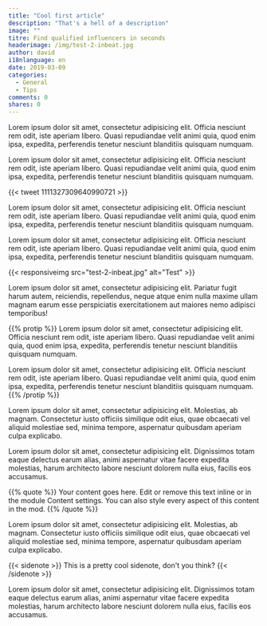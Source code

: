 ```yaml
---
title: "Cool first article"
description: "That's a hell of a description"
image: ""
titre: Find qualified influencers in seconds
headerimage: /img/test-2-inbeat.jpg
author: david
i18nlanguage: en
date: 2019-03-09
categories:
  - General
  - Tips
comments: 0
shares: 0
---
```


Lorem ipsum dolor sit amet, consectetur adipisicing elit. Officia nesciunt rem odit, iste aperiam libero. Quasi repudiandae velit animi quia, quod enim ipsa, expedita, perferendis tenetur nesciunt blanditiis quisquam numquam.

Lorem ipsum dolor sit amet, consectetur adipisicing elit. Officia nesciunt rem odit, iste aperiam libero. Quasi repudiandae velit animi quia, quod enim ipsa, expedita, perferendis tenetur nesciunt blanditiis quisquam numquam.

{{< tweet 1111327309640990721 >}}

Lorem ipsum dolor sit amet, consectetur adipisicing elit. Officia nesciunt rem odit, iste aperiam libero. Quasi repudiandae velit animi quia, quod enim ipsa, expedita, perferendis tenetur nesciunt blanditiis quisquam numquam.

Lorem ipsum dolor sit amet, consectetur adipisicing elit. Officia nesciunt rem odit, iste aperiam libero. Quasi repudiandae velit animi quia, quod enim ipsa, expedita, perferendis tenetur nesciunt blanditiis quisquam numquam.

{{< responsiveimg src="test-2-inbeat.jpg" alt="Test" >}}

Lorem ipsum dolor sit amet, consectetur adipisicing elit. Pariatur fugit harum autem, reiciendis, repellendus, neque atque enim nulla maxime ullam magnam earum esse perspiciatis exercitationem aut maiores nemo adipisci temporibus!

{{% protip %}}
Lorem ipsum dolor sit amet, consectetur adipisicing elit. Officia nesciunt rem odit, iste aperiam libero. Quasi repudiandae velit animi quia, quod enim ipsa, expedita, perferendis tenetur nesciunt blanditiis quisquam numquam.

Lorem ipsum dolor sit amet, consectetur adipisicing elit. Officia nesciunt rem odit, iste aperiam libero. Quasi repudiandae velit animi quia, quod enim ipsa, expedita, perferendis tenetur nesciunt blanditiis quisquam numquam.
{{% /protip %}}

Lorem ipsum dolor sit amet, consectetur adipisicing elit. Molestias, ab magnam. Consectetur iusto officiis similique odit eius, quae obcaecati vel aliquid molestiae sed, minima tempore, aspernatur quibusdam aperiam culpa explicabo.

Lorem ipsum dolor sit amet, consectetur adipisicing elit. Dignissimos totam eaque delectus earum alias, animi aspernatur vitae facere expedita molestias, harum architecto labore nesciunt dolorem nulla eius, facilis eos accusamus.

{{% quote %}}
Your content goes here. Edit or remove this text inline or in the module Content settings. You can also style every aspect of this content in the mod.
{{% /quote %}}

Lorem ipsum dolor sit amet, consectetur adipisicing elit. Molestias, ab magnam. Consectetur iusto officiis similique odit eius, quae obcaecati vel aliquid molestiae sed, minima tempore, aspernatur quibusdam aperiam culpa explicabo.

{{< sidenote >}}
This is a pretty cool sidenote, don't you think?
{{< /sidenote >}}

Lorem ipsum dolor sit amet, consectetur adipisicing elit. Dignissimos totam eaque delectus earum alias, animi aspernatur vitae facere expedita molestias, harum architecto labore nesciunt dolorem nulla eius, facilis eos accusamus.
